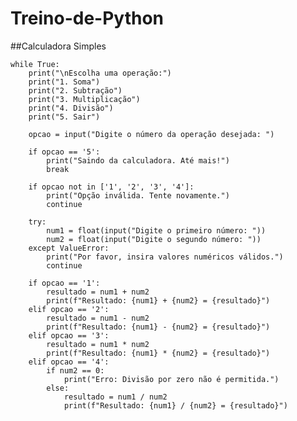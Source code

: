# Treino-de-Python
##Calculadora Simples


    while True:
        print("\nEscolha uma operação:")
        print("1. Soma")
        print("2. Subtração")
        print("3. Multiplicação")
        print("4. Divisão")
        print("5. Sair")

        opcao = input("Digite o número da operação desejada: ")

        if opcao == '5':
            print("Saindo da calculadora. Até mais!")
            break

        if opcao not in ['1', '2', '3', '4']:
            print("Opção inválida. Tente novamente.")
            continue

        try:
            num1 = float(input("Digite o primeiro número: "))
            num2 = float(input("Digite o segundo número: "))
        except ValueError:
            print("Por favor, insira valores numéricos válidos.")
            continue

        if opcao == '1':
            resultado = num1 + num2
            print(f"Resultado: {num1} + {num2} = {resultado}")
        elif opcao == '2':
            resultado = num1 - num2
            print(f"Resultado: {num1} - {num2} = {resultado}")
        elif opcao == '3':
            resultado = num1 * num2
            print(f"Resultado: {num1} * {num2} = {resultado}")
        elif opcao == '4':
            if num2 == 0:
                print("Erro: Divisão por zero não é permitida.")
            else:
                resultado = num1 / num2
                print(f"Resultado: {num1} / {num2} = {resultado}")


